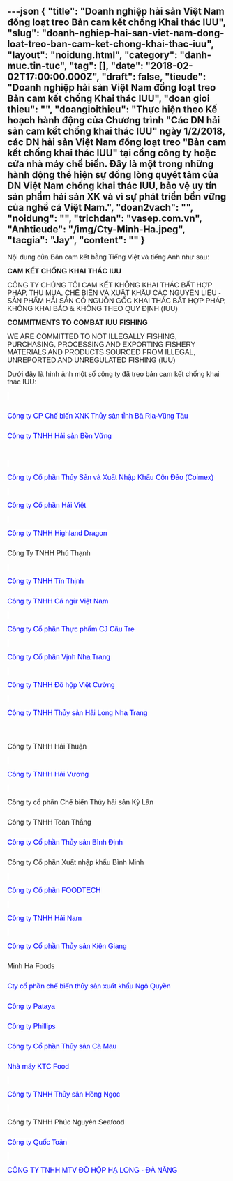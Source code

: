 ---json
{
    "title": "Doanh nghiệp hải sản Việt Nam đồng loạt treo Bản cam kết chống Khai thác IUU",
    "slug": "doanh-nghiep-hai-san-viet-nam-dong-loat-treo-ban-cam-ket-chong-khai-thac-iuu",
    "layout": "noidung.html",
    "category": "danh-muc.tin-tuc",
    "tag": [],
    "date": "2018-02-02T17:00:00.000Z",
    "draft": false,
    "tieude": "Doanh nghiệp hải sản Việt Nam đồng loạt treo Bản cam kết chống Khai thác IUU",
    "doan gioi thieu": "",
    "doangioithieu": "Thực hiện theo Kế hoạch hành động của Chương trình \"Các DN hải sản cam kết chống khai thác IUU\" ngày 1/2/2018, các DN hải sản Việt Nam đồng loạt treo \"Bản cam kết chống khai thác IUU\" tại cổng công ty hoặc cửa nhà máy chế biến. Đây là một trong những hành động thể hiện sự đồng lòng quyết tâm của DN Việt Nam chống khai thác IUU, bảo vệ uy tín sản phẩm hải sản XK và vì sự phát triển bền vững của nghề cá Việt Nam.",
    "doan2vach": "",
    "noidung": "",
    "trichdan": "vasep.com.vn",
    "Anhtieude": "/img/Cty-Minh-Ha.jpeg",
    "tacgia": "Jay",
    "__content__": ""
}
---
<p style="margin-left:0in; margin-right:0in"><span style="font-size:16px"><span style="color:#1b1b1b"><span style="font-family:Arial"><span style="background-color:#ffffff">Nội dung của Bản cam kết bằng Tiếng Việt v&agrave; tiếng Anh như sau:</span></span></span></span></p>

<p style="margin-left:0in; margin-right:0in"><span style="font-size:16px"><span style="color:#1b1b1b"><span style="font-family:Arial"><span style="background-color:#ffffff"><strong>CAM KẾT CHỐNG KHAI TH&Aacute;C IUU</strong></span></span></span></span></p>

<p style="margin-left:0in; margin-right:0in"><span style="font-size:16px"><span style="color:#1b1b1b"><span style="font-family:Arial"><span style="background-color:#ffffff">C&Ocirc;NG TY CH&Uacute;NG T&Ocirc;I CAM KẾT KH&Ocirc;NG KHAI TH&Aacute;C BẤT HỢP PH&Aacute;P, THU MUA, CHẾ BIẾN V&Agrave; XUẤT KHẨU C&Aacute;C NGUY&Ecirc;N LIỆU - SẢN PHẨM HẢI SẢN C&Oacute; NGUỒN GỐC KHAI TH&Aacute;C BẤT HỢP PH&Aacute;P, KH&Ocirc;NG KHAI B&Aacute;O &amp; KH&Ocirc;NG THEO QUY ĐỊNH (IUU)</span></span></span></span></p>

<p style="margin-left:0in; margin-right:0in"><span style="font-size:16px"><span style="color:#1b1b1b"><span style="font-family:Arial"><span style="background-color:#ffffff"><strong>COMMITMENTS TO COMBAT IUU FISHING</strong></span></span></span></span></p>

<p style="margin-left:0in; margin-right:0in"><span style="font-size:16px"><span style="color:#1b1b1b"><span style="font-family:Arial"><span style="background-color:#ffffff">WE ARE COMMITTED TO NOT ILLEGALLY FISHING, PURCHASING, PROCESSING AND EXPORTING FISHERY MATERIALS AND PRODUCTS SOURCED FROM ILLEGAL, UNREPORTED AND UNREGULATED FISHING (IUU)</span></span></span></span></p>

<p style="margin-left:0in; margin-right:0in"><span style="font-size:16px"><span style="color:#1b1b1b"><span style="font-family:Arial"><span style="background-color:#ffffff">Dưới đ&acirc;y l&agrave; h&igrave;nh ảnh một số c&ocirc;ng ty đ&atilde; treo bản cam kết chống khai th&aacute;c IUU:</span></span></span></span></p>

<p style="margin-left:0in; margin-right:0in"><span style="font-size:16px"><span style="color:#1b1b1b"><span style="font-family:Arial"><span style="background-color:#ffffff"><img alt="" src="http://vasep.com.vn/Uploads/image/PublicFile/image/Thu/s%20Cty%20BASEAFOOD.jpg" />&nbsp;</span></span></span></span></p>

<p style="margin-left:0in; margin-right:0in"><span style="font-size:16px"><span style="color:#1b1b1b"><span style="font-family:Arial"><span style="background-color:#ffffff"><img alt="" src="http://vasep.com.vn/Uploads/image/PublicFile/image/Thu/Cty%20BASEAFOOD_2.jpg" /></span></span></span></span></p>

<p style="margin-left:0in; margin-right:0in"><span style="font-size:16px"><span style="color:#1b1b1b"><span style="font-family:Arial"><span style="background-color:#ffffff"><span style="color:#0000ff"><span style="font-family:Arial,sans-serif"><a href="http://www.baseafood.vn/" style="transition:color 0.3s ease-out; text-decoration:none" target="http://www.baseafood.vn/"><span style="color:#0000ff">C&ocirc;ng ty CP Chế biến XNK Thủy sản tỉnh B&agrave; Rịa-Vũng T&agrave;u</span></a></span></span>&nbsp;</span></span></span></span></p>

<p><span style="font-size:16px"><span style="color:#1b1b1b"><span style="font-family:Arial"><span style="background-color:#ffffff"><img alt="" src="http://vasep.com.vn/Uploads/image/PublicFile/image/Thu/Cty%20Ben%20Vung.jpg" /></span></span></span></span></p>

<p style="margin-left:0in; margin-right:0in"><span style="font-size:16px"><span style="color:#1b1b1b"><span style="font-family:Arial"><span style="background-color:#ffffff"><span style="color:#0000ff"><span style="font-family:Arial,sans-serif"><a href="http://sustainableseafood-co.com/gioi-thieu" style="transition:color 0.3s ease-out; text-decoration:none" target="http://sustainableseafood-co.com/gioi-thieu"><span style="color:#0000ff">C&ocirc;ng ty TNHH Hải sản Bền Vững</span></a></span></span></span></span></span></span></p>

<p style="margin-left:0in; margin-right:0in">&nbsp;</p>

<p style="margin-left:0in; margin-right:0in"><span style="font-size:16px"><span style="color:#1b1b1b"><span style="font-family:Arial"><span style="background-color:#ffffff">&nbsp;<img alt="" src="http://vasep.com.vn/Uploads/image/PublicFile/image/Thu/Cty%20Con%20Dao_COIMEX.jpg" /></span></span></span></span></p>

<p style="margin-left:0in; margin-right:0in"><span style="font-size:16px"><span style="color:#1b1b1b"><span style="font-family:Arial"><span style="background-color:#ffffff"><span style="color:#0000ff"><span style="font-family:Arial,sans-serif"><a href="http://www.coimexvn.com/index.php?page=contact&amp;id=49" style="transition:color 0.3s ease-out; text-decoration:none" target="http://www.coimexvn.com/index.php?page=contact&amp;id=49"><span style="color:#0000ff">C&ocirc;ng ty Cổ phần Thủy Sản v&agrave; Xuất Nhập Khẩu C&ocirc;n Đảo (Coimex)</span></a></span></span></span></span></span></span></p>

<p style="margin-left:0in; margin-right:0in"><span style="font-size:16px"><span style="color:#1b1b1b"><span style="font-family:Arial"><span style="background-color:#ffffff"><span style="color:#0000ff"><span style="font-family:Arial,sans-serif"><a href="http://www.coimexvn.com/index.php?page=contact&amp;id=49" style="transition:color 0.3s ease-out; text-decoration:none" target="http://www.coimexvn.com/index.php?page=contact&amp;id=49"><span style="color:#0000ff"><img alt="" src="http://vasep.com.vn/Uploads/image/PublicFile/image/Thu/sCty%20Hai%20Viet.jpg" /></span></a></span></span>&nbsp;</span></span></span></span></p>

<p style="margin-left:0in; margin-right:0in"><span style="font-size:16px"><span style="color:#1b1b1b"><span style="font-family:Arial"><span style="background-color:#ffffff"><span style="color:#0000ff"><span style="font-family:Arial,sans-serif"><a href="http://www.havicovn.net/" style="transition:color 0.3s ease-out; text-decoration:none" target="http://www.havicovn.net/"><span style="color:#0000ff">C&ocirc;ng ty Cổ phần Hải Việt</span></a></span></span></span></span></span></span></p>

<p style="margin-left:0in; margin-right:0in"><span style="font-size:16px"><span style="color:#1b1b1b"><span style="font-family:Arial"><span style="background-color:#ffffff"><span style="color:#0000ff"><span style="font-family:Arial,sans-serif"><a href="http://www.havicovn.net/" style="transition:color 0.3s ease-out; text-decoration:none" target="http://www.havicovn.net/"><span style="color:#0000ff"><img alt="" src="http://vasep.com.vn/Uploads/image/PublicFile/image/Thu/Cty%20Highland%20Dragon.JPG" /></span></a></span></span>&nbsp;</span></span></span></span></p>

<p><span style="font-size:16px"><span style="color:#1b1b1b"><span style="font-family:Arial"><span style="background-color:#ffffff"><span style="color:#0000ff"><span style="font-family:Arial,sans-serif"><a href="http://www.highlanddragon.com.vn/" style="transition:color 0.3s ease-out; text-decoration:none" target="http://www.highlanddragon.com.vn/"><span style="color:#0000ff">C&ocirc;ng ty&nbsp;</span></a></span></span><span style="color:#0000ff"><span style="font-family:Arial,sans-serif"><a href="http://www.highlanddragon.com.vn/" style="transition:color 0.3s ease-out; text-decoration:none" target="http://www.highlanddragon.com.vn/"><span style="color:#0000ff">TNHH Highland Dragon</span></a></span></span></span></span></span></span></p>

<p><span style="font-size:16px"><span style="color:#1b1b1b"><span style="font-family:Arial"><span style="background-color:#ffffff"><span style="color:#0000ff"><span style="font-family:Arial,sans-serif"><a href="http://www.highlanddragon.com.vn/" style="transition:color 0.3s ease-out; text-decoration:none" target="http://www.highlanddragon.com.vn/"><span style="color:#0000ff"><img alt="" src="http://vasep.com.vn/Uploads/image/PublicFile/image/Thu/sCty%20Phu%20Thanh.jpg" /></span></a></span></span></span></span></span></span></p>

<p><span style="font-size:16px"><span style="color:#1b1b1b"><span style="font-family:Arial"><span style="background-color:#ffffff">C&ocirc;ng Ty TNHH Ph&uacute; Thạnh</span></span></span></span></p>

<p><span style="font-size:16px"><span style="color:#1b1b1b"><span style="font-family:Arial"><span style="background-color:#ffffff"><img alt="" src="http://vasep.com.vn/Uploads/image/PublicFile/image/Thu/Cty%20Tin%20Thinh.JPG" />&nbsp;</span></span></span></span></p>

<p><span style="font-size:16px"><span style="color:#1b1b1b"><span style="font-family:Arial"><span style="background-color:#ffffff"><span style="color:#0000ff"><span style="font-family:Arial,sans-serif"><a href="http://tinthinh.com.vn/vi" style="transition:color 0.3s ease-out; text-decoration:none" target="http://tinthinh.com.vn/vi"><span style="color:#0000ff">C&ocirc;ng ty TNHH T&iacute;n Thịnh</span></a></span></span></span></span></span></span></p>

<p><span style="font-size:16px"><span style="color:#1b1b1b"><span style="font-family:Arial"><span style="background-color:#ffffff"><span style="color:#0000ff"><span style="font-family:Arial,sans-serif"><a href="http://tinthinh.com.vn/vi" style="transition:color 0.3s ease-out; text-decoration:none" target="http://tinthinh.com.vn/vi"><span style="color:#0000ff"><img alt="" src="http://vasep.com.vn/Uploads/image/PublicFile/image/Thu/Cty%20Ca%20ngu%20VN.jpg" /></span></a></span></span></span></span></span></span></p>

<p><span style="font-size:16px"><span style="color:#1b1b1b"><span style="font-family:Arial"><span style="background-color:#ffffff"><a href="http://haivuong.com/cong-ty-thanh-vien/tuna-vietnam.html" style="transition:color 0.3s ease-out; text-decoration:none" target="http://haivuong.com/cong-ty-thanh-vien/tuna-vietnam.html"><span style="color:#0000ff"><span style="font-family:Arial,sans-serif">C&ocirc;ng ty TNHH C&aacute; ngừ Việt Nam&nbsp;</span></span></a></span></span></span></span></p>

<p><span style="font-size:16px"><span style="color:#1b1b1b"><span style="font-family:Arial"><span style="background-color:#ffffff"><span style="color:#0000ff"><span style="font-family:Arial,sans-serif"><img alt="" src="http://vasep.com.vn/Uploads/image/PublicFile/image/Thu/Cty%20Cau%20Tre.jpg" /></span></span>&nbsp;</span></span></span></span></p>

<p><span style="font-size:16px"><span style="color:#1b1b1b"><span style="font-family:Arial"><span style="background-color:#ffffff"><span style="color:#0000ff"><span style="font-family:Arial,sans-serif"><a href="http://www.cautre.vn/vn/contact.html" style="transition:color 0.3s ease-out; text-decoration:none" target="http://www.cautre.vn/vn/contact.html"><span style="color:#0000ff">C&ocirc;ng ty Cổ phần Thực phẩm CJ Cầu Tre</span></a></span></span></span></span></span></span></p>

<p><span style="font-size:16px"><span style="color:#1b1b1b"><span style="font-family:Arial"><span style="background-color:#ffffff">&nbsp;<img alt="" src="http://vasep.com.vn/Uploads/image/PublicFile/image/Thu/Cty%20CP%20Vinh%20Nha%20Trang.JPG" /></span></span></span></span></p>

<p><span style="font-size:16px"><span style="color:#1b1b1b"><span style="font-family:Arial"><span style="background-color:#ffffff"><span style="color:#0000ff"><span style="font-family:Arial,sans-serif"><a href="http://haivuong.com/cong-ty-thanh-vien/nha-trang-bay.html" style="transition:color 0.3s ease-out; text-decoration:none" target="http://haivuong.com/cong-ty-thanh-vien/nha-trang-bay.html"><span style="color:#0000ff">C&ocirc;ng ty Cổ phần Vịnh Nha Trang</span></a></span></span></span></span></span></span></p>

<p><span style="font-size:16px"><span style="color:#1b1b1b"><span style="font-family:Arial"><span style="background-color:#ffffff">&nbsp;<img alt="" src="http://vasep.com.vn/Uploads/image/PublicFile/image/Thu/Cty%20DH%20Viet%20Cuong.jpg" /></span></span></span></span></p>

<p style="margin-left:0in; margin-right:0in"><span style="font-size:16px"><span style="color:#1b1b1b"><span style="font-family:Arial"><span style="background-color:#ffffff"><span style="color:#0000ff"><a href="http://www.thaiunion.com/en/about/company/subsidiary/174/yueh-chyang-canned-food-co-ltd" style="transition:color 0.3s ease-out; text-decoration:none" target="http://www.thaiunion.com/en/about/company/subsidiary/174/yueh-chyang-canned-food-co-ltd"><span style="color:#0000ff">C&ocirc;ng ty TNHH Đồ hộp Việt Cường</span></a></span></span></span></span></span></p>

<p style="margin-left:0in; margin-right:0in"><span style="font-size:16px"><span style="color:#1b1b1b"><span style="font-family:Arial"><span style="background-color:#ffffff"><img alt="" src="http://vasep.com.vn/Uploads/image/PublicFile/image/Thu/Cty%20Hai%20Long.JPG" />&nbsp;</span></span></span></span></p>

<p style="margin-left:0in; margin-right:0in"><span style="font-size:16px"><span style="color:#1b1b1b"><span style="font-family:Arial"><span style="background-color:#ffffff"><span style="color:#0000ff"><span style="font-family:Arial,sans-serif"><a href="http://haivuong.com/cong-ty-thanh-vien/dragon-waves.html" style="transition:color 0.3s ease-out; text-decoration:none" target="http://haivuong.com/cong-ty-thanh-vien/dragon-waves.html"><span style="color:#0000ff">C&ocirc;ng ty TNHH Thủy sản Hải Long Nha Trang</span></a></span></span></span></span></span></span></p>

<p style="margin-left:0in; margin-right:0in"><span style="font-size:16px"><span style="color:#1b1b1b"><span style="font-family:Arial"><span style="background-color:#ffffff"><img alt="" src="http://vasep.com.vn/Uploads/image/PublicFile/image/Thu/Cty%20Hai%20Thuan.JPG" /></span></span></span></span></p>

<p style="margin-left:0in; margin-right:0in">&nbsp;</p>

<p style="margin-left:0in; margin-right:0in"><span style="font-size:16px"><span style="color:#1b1b1b"><span style="font-family:Arial"><span style="background-color:#ffffff">C&ocirc;ng ty TNHH Hải Thuận</span></span></span></span></p>

<p style="margin-left:0in; margin-right:0in"><span style="font-size:16px"><span style="color:#1b1b1b"><span style="font-family:Arial"><span style="background-color:#ffffff"><img alt="" src="http://vasep.com.vn/Uploads/image/PublicFile/image/Thu/Cty%20Hai%20Vuong.JPG" />&nbsp;</span></span></span></span></p>

<p style="margin-left:0in; margin-right:0in"><span style="font-size:16px"><span style="color:#1b1b1b"><span style="font-family:Arial"><span style="background-color:#ffffff"><span style="color:#0000ff"><span style="font-family:Arial,sans-serif"><a href="http://haivuong.com/cong-ty-thanh-vien/hai-vuong.html" style="transition:color 0.3s ease-out; text-decoration:none" target="http://haivuong.com/cong-ty-thanh-vien/hai-vuong.html"><span style="color:#0000ff">C&ocirc;ng ty TNHH Hải Vương</span></a></span></span></span></span></span></span></p>

<p style="margin-left:0in; margin-right:0in"><span style="font-size:16px"><span style="color:#1b1b1b"><span style="font-family:Arial"><span style="background-color:#ffffff"><span style="color:#0000ff"><span style="font-family:Arial,sans-serif"><a href="http://haivuong.com/cong-ty-thanh-vien/hai-vuong.html" style="transition:color 0.3s ease-out; text-decoration:none" target="http://haivuong.com/cong-ty-thanh-vien/hai-vuong.html"><span style="color:#0000ff"><img alt="" src="http://vasep.com.vn/Uploads/image/PublicFile/image/Thu/Cty%20Ky%20Lan.jpg" /></span></a></span></span>&nbsp;</span></span></span></span></p>

<p style="margin-left:0in; margin-right:0in"><span style="font-size:16px"><span style="color:#1b1b1b"><span style="font-family:Arial"><span style="background-color:#ffffff">C&ocirc;ng ty cổ phần Chế biến Thủy hải sản Kỳ L&acirc;n</span></span></span></span></p>

<p style="margin-left:0in; margin-right:0in"><span style="font-size:16px"><span style="color:#1b1b1b"><span style="font-family:Arial"><span style="background-color:#ffffff"><img alt="" src="http://vasep.com.vn/Uploads/image/PublicFile/image/Thu/Cty%20Toan%20Thang.JPG" /></span></span></span></span></p>

<p style="margin-left:0in; margin-right:0in"><span style="font-size:16px"><span style="color:#1b1b1b"><span style="font-family:Arial"><span style="background-color:#ffffff">C&ocirc;ng ty TNHH To&agrave;n Thắng</span></span></span></span></p>

<p style="margin-left:0in; margin-right:0in"><span style="font-size:16px"><span style="color:#1b1b1b"><span style="font-family:Arial"><span style="background-color:#ffffff"><img alt="" src="http://vasep.com.vn/Uploads/image/PublicFile/image/Thu/Cty%20Binh%20Dinh.jpg" /></span></span></span></span></p>

<p style="margin-left:0in; margin-right:0in"><span style="font-size:16px"><span style="color:#1b1b1b"><span style="font-family:Arial"><span style="background-color:#ffffff"><span style="color:#0000ff"><a href="http://www.bidifisco.com/introduction.html" style="transition:color 0.3s ease-out; text-decoration:none" target="http://www.bidifisco.com/introduction.html"><span style="color:#0000ff">C&ocirc;ng ty Cổ phần Thủy sản B&igrave;nh Định</span></a></span></span></span></span></span></p>

<p style="margin-left:0in; margin-right:0in"><span style="font-size:16px"><span style="color:#1b1b1b"><span style="font-family:Arial"><span style="background-color:#ffffff"><img alt="" src="http://vasep.com.vn/Uploads/image/PublicFile/image/Thu/Cty%20Binh%20Minh.jpg" /></span></span></span></span></p>

<p style="margin-left:0in; margin-right:0in"><span style="font-size:16px"><span style="color:#1b1b1b"><span style="font-family:Arial"><span style="background-color:#ffffff">C&ocirc;ng ty Cổ phần Xuất nhập khẩu B&igrave;nh Minh</span></span></span></span></p>

<p style="margin-left:0in; margin-right:0in"><span style="font-size:16px"><span style="color:#1b1b1b"><span style="font-family:Arial"><span style="background-color:#ffffff"><img alt="" src="http://vasep.com.vn/Uploads/image/PublicFile/image/Thu/Cty%20Foodtech.jpg" />&nbsp;</span></span></span></span></p>

<p style="margin-left:0in; margin-right:0in"><span style="font-size:16px"><span style="color:#1b1b1b"><span style="font-family:Arial"><span style="background-color:#ffffff"><span style="color:#0000ff"><span style="font-family:Arial,sans-serif"><a href="http://foodtechjsc.com/" style="transition:color 0.3s ease-out; text-decoration:none" target="http://foodtechjsc.com/"><span style="color:#0000ff">C&ocirc;ng ty Cổ phần FOODTECH</span></a></span></span></span></span></span></span></p>

<p style="margin-left:0in; margin-right:0in"><span style="font-size:16px"><span style="color:#1b1b1b"><span style="font-family:Arial"><span style="background-color:#ffffff"><span style="color:#0000ff"><span style="font-family:Arial,sans-serif"><a href="http://foodtechjsc.com/" style="transition:color 0.3s ease-out; text-decoration:none" target="http://foodtechjsc.com/"><span style="color:#0000ff"><img alt="" src="http://vasep.com.vn/Uploads/image/PublicFile/image/Thu/Cty%20Hai%20Nam.jpg" /></span></a></span></span>&nbsp;</span></span></span></span></p>

<p style="margin-left:0in; margin-right:0in"><span style="font-size:16px"><span style="color:#1b1b1b"><span style="font-family:Arial"><span style="background-color:#ffffff"><span style="color:#0000ff"><span style="font-family:Arial,sans-serif"><a href="https://www.hainam.com.vn/" style="transition:color 0.3s ease-out; text-decoration:none" target="https://www.hainam.com.vn/"><span style="color:#0000ff">C&ocirc;ng ty TNHH Hải Nam</span></a></span></span></span></span></span></span></p>

<p style="margin-left:0in; margin-right:0in"><span style="font-size:16px"><span style="color:#1b1b1b"><span style="font-family:Arial"><span style="background-color:#ffffff"><span style="color:#0000ff"><span style="font-family:Arial,sans-serif"><a href="https://www.hainam.com.vn/" style="transition:color 0.3s ease-out; text-decoration:none" target="https://www.hainam.com.vn/"><span style="color:#0000ff"><img alt="" src="http://vasep.com.vn/Uploads/image/PublicFile/image/Thu/Cty%20KISIMEX.jpg" /></span></a></span></span>&nbsp;</span></span></span></span></p>

<p style="margin-left:0in; margin-right:0in"><span style="font-size:16px"><span style="color:#1b1b1b"><span style="font-family:Arial"><span style="background-color:#ffffff"><span style="color:#0000ff"><span style="font-family:Arial,sans-serif"><a href="http://kisimex.com.vn/" style="transition:color 0.3s ease-out; text-decoration:none" target="http://kisimex.com.vn/"><span style="color:#0000ff">C&ocirc;ng ty Cổ phần Thủy sản Ki&ecirc;n Giang</span></a></span></span></span></span></span></span></p>

<p style="margin-left:0in; margin-right:0in"><span style="font-size:16px"><span style="color:#1b1b1b"><span style="font-family:Arial"><span style="background-color:#ffffff"><span style="color:#0000ff"><span style="font-family:Arial,sans-serif"><a href="http://kisimex.com.vn/" style="transition:color 0.3s ease-out; text-decoration:none" target="http://kisimex.com.vn/"><span style="color:#0000ff"><img alt="" src="http://vasep.com.vn/Uploads/image/PublicFile/image/Thu/Cty%20Minh%20Ha.jpeg" /></span></a></span></span></span></span></span></span></p>

<p style="margin-left:0in; margin-right:0in"><span style="font-size:16px"><span style="color:#1b1b1b"><span style="font-family:Arial"><span style="background-color:#ffffff">Minh Ha Foods</span></span></span></span></p>

<p style="margin-left:0in; margin-right:0in"><span style="font-size:16px"><span style="color:#1b1b1b"><span style="font-family:Arial"><span style="background-color:#ffffff"><img alt="" src="http://vasep.com.vn/Uploads/image/PublicFile/image/Thu/Cty%20Ngo%20Quyen.JPG" /></span></span></span></span></p>

<p style="margin-left:0in; margin-right:0in"><span style="font-size:16px"><span style="color:#1b1b1b"><span style="font-family:Arial"><span style="background-color:#ffffff"><span style="color:#0000ff"><span style="font-family:Arial,sans-serif"><a href="http://www.ngoprexco.com.vn/" style="transition:color 0.3s ease-out; text-decoration:none" target="http://www.ngoprexco.com.vn/"><span style="color:#0000ff">Cty cổ phần chế biến thủy sản xuất khẩu Ng&ocirc; Quyền</span></a></span></span></span></span></span></span></p>

<p style="margin-left:0in; margin-right:0in"><span style="font-size:16px"><span style="color:#1b1b1b"><span style="font-family:Arial"><span style="background-color:#ffffff"><span style="color:#0000ff"><span style="font-family:Arial,sans-serif"><a href="http://www.ngoprexco.com.vn/" style="transition:color 0.3s ease-out; text-decoration:none" target="http://www.ngoprexco.com.vn/"><span style="color:#0000ff"><img alt="" src="http://vasep.com.vn/Uploads/image/PublicFile/image/Thu/Cty%20PATAYA.jpg" /></span></a></span></span></span></span></span></span></p>

<p style="margin-left:0in; margin-right:0in"><span style="font-size:16px"><span style="color:#1b1b1b"><span style="font-family:Arial"><span style="background-color:#ffffff"><a href="http://www.patayafood.com/#/product" style="transition:color 0.3s ease-out; text-decoration:none" target="http://www.patayafood.com/#/product"><span style="color:#0000ff">C&ocirc;ng ty Pataya</span></a></span></span></span></span></p>

<p style="margin-left:0in; margin-right:0in"><span style="font-size:16px"><span style="color:#1b1b1b"><span style="font-family:Arial"><span style="background-color:#ffffff"><img alt="" src="http://vasep.com.vn/Uploads/image/PublicFile/image/Thu/Cty%20Phillips.jpg" /></span></span></span></span></p>

<p style="margin-left:0in; margin-right:0in"><span style="font-size:16px"><span style="color:#1b1b1b"><span style="font-family:Arial"><span style="background-color:#ffffff"><a href="http://www.phillipsfoods.com/" style="transition:color 0.3s ease-out; text-decoration:none" target="http://www.phillipsfoods.com/"><span style="color:#0000ff">C&ocirc;ng ty Phillips</span></a></span></span></span></span></p>

<p style="margin-left:0in; margin-right:0in"><span style="font-size:16px"><span style="color:#1b1b1b"><span style="font-family:Arial"><span style="background-color:#ffffff"><img alt="" src="http://vasep.com.vn/Uploads/image/PublicFile/image/Thu/Cty%20SEAPRIMEXCO.JPG" /></span></span></span></span></p>

<p style="margin-left:0in; margin-right:0in"><span style="font-size:16px"><span style="color:#1b1b1b"><span style="font-family:Arial"><span style="background-color:#ffffff"><span style="color:#0000ff"><span style="font-family:Arial,sans-serif"><a href="http://seaprimexco.com/vi/" style="transition:color 0.3s ease-out; text-decoration:none" target="http://seaprimexco.com/vi/"><span style="color:#0000ff">C&ocirc;ng ty Cổ phần Thủy sản C&agrave; Mau</span></a></span></span></span></span></span></span></p>

<p style="margin-left:0in; margin-right:0in"><span style="font-size:16px"><span style="color:#1b1b1b"><span style="font-family:Arial"><span style="background-color:#ffffff"><span style="color:#0000ff"><span style="font-family:Arial,sans-serif"><a href="http://seaprimexco.com/vi/" style="transition:color 0.3s ease-out; text-decoration:none" target="http://seaprimexco.com/vi/"><span style="color:#0000ff"><img alt="" src="http://vasep.com.vn/Uploads/image/PublicFile/image/Thu/Nha%20may%20KTC%20Food.jpg" /></span></a></span></span></span></span></span></span></p>

<p style="margin-left:0in; margin-right:0in"><span style="font-size:16px"><span style="color:#1b1b1b"><span style="font-family:Arial"><span style="background-color:#ffffff"><a href="http://www.ktcfood.com.vn/" style="transition:color 0.3s ease-out; text-decoration:none" target="http://www.ktcfood.com.vn/"><span style="color:#0000ff">Nh&agrave; m&aacute;y KTC Food</span></a></span></span></span></span></p>

<p style="margin-left:0in; margin-right:0in"><span style="font-size:16px"><span style="color:#1b1b1b"><span style="font-family:Arial"><span style="background-color:#ffffff"><span style="color:#0000ff"><img alt="" src="http://vasep.com.vn/Uploads/image/PublicFile/image/Thu/Cty%20Hong%20Ngoc.jpg" /></span>&nbsp;</span></span></span></span></p>

<p><span style="font-size:16px"><span style="color:#1b1b1b"><span style="font-family:Arial"><span style="background-color:#ffffff"><span style="color:#0000ff"><span style="font-family:Arial,sans-serif"><a href="http://hongngocseafood.com/vi/" style="transition:color 0.3s ease-out; text-decoration:none" target="http://hongngocseafood.com/vi/"><span style="color:#0000ff">C&ocirc;ng ty TNHH Thủy sản Hồng Ngọc</span></a></span></span></span></span></span></span></p>

<p><span style="font-size:16px"><span style="color:#1b1b1b"><span style="font-family:Arial"><span style="background-color:#ffffff"><span style="color:#0000ff"><span style="font-family:Arial,sans-serif"><a href="http://hongngocseafood.com/vi/" style="transition:color 0.3s ease-out; text-decoration:none" target="http://hongngocseafood.com/vi/"><span style="color:#0000ff"><img alt="" src="http://vasep.com.vn/Uploads/image/PublicFile/image/Thu/Cty%20Phuc%20Nguyen.jpg" /></span></a></span></span>&nbsp;</span></span></span></span></p>

<p><span style="font-size:16px"><span style="color:#1b1b1b"><span style="font-family:Arial"><span style="background-color:#ffffff">C&ocirc;ng ty TNHH Ph&uacute;c Nguy&ecirc;n Seafood</span></span></span></span></p>

<p><span style="font-size:16px"><span style="color:#1b1b1b"><span style="font-family:Arial"><span style="background-color:#ffffff"><img alt="" src="http://vasep.com.vn/Uploads/image/PublicFile/image/Thu/Cty%20Quoc%20Toan.jpg" /></span></span></span></span></p>

<p><span style="font-size:16px"><span style="color:#1b1b1b"><span style="font-family:Arial"><span style="background-color:#ffffff"><span style="color:#0000ff"><span style="font-family:Arial,sans-serif"><a href="http://quoctoan.vn/" style="transition:color 0.3s ease-out; text-decoration:none" target="http://quoctoan.vn/"><span style="color:#0000ff">C&ocirc;ng ty Quốc Toản</span></a></span></span></span></span></span></span></p>

<p><span style="font-size:16px"><span style="color:#1b1b1b"><span style="font-family:Arial"><span style="background-color:#ffffff"><span style="color:#0000ff"><span style="font-family:Arial,sans-serif"><a href="http://quoctoan.vn/" style="transition:color 0.3s ease-out; text-decoration:none" target="http://quoctoan.vn/"><span style="color:#0000ff"><img alt="" src="http://vasep.com.vn/Uploads/image/PublicFile/image/Thu/Cty%20DH%20Da%20Nang.jpg" /></span></a></span></span>&nbsp;</span></span></span></span></p>

<p><span style="font-size:16px"><span style="color:#1b1b1b"><span style="font-family:Arial"><span style="background-color:#ffffff"><span style="color:#0000ff"><span style="font-family:Arial,sans-serif"><a href="http://www.canfoco.com.vn/contact.htm" style="transition:color 0.3s ease-out; text-decoration:none" target="http://www.canfoco.com.vn/contact.htm"><span style="color:#0000ff">C&Ocirc;NG TY TNHH MTV ĐỒ HỘP HẠ LONG - Đ&Agrave; NẴNG</span></a></span></span></span></span></span></span></p>
